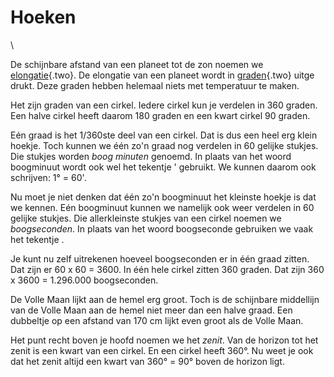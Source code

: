 # Hoeken

\

De schijnbare afstand van een planeet tot de zon noemen we
[elongatie](elongati.html){.two}. De elongatie van een planeet wordt in
[graden](zonnestelsel.html){.two} uitge drukt. Deze graden hebben
helemaal niets met temperatuur te maken.

Het zijn graden van een cirkel. Iedere cirkel kun je verdelen in 360
graden. Een halve cirkel heeft daarom 180 graden en een kwart cirkel 90
graden.

Eén graad is het 1/360ste deel van een cirkel. Dat is dus een heel erg
klein hoekje. Toch kunnen we één zo\'n graad nog verdelen in 60 gelijke
stukjes. Die stukjes worden *boog minuten* genoemd. In plaats van het
woord boogminuut wordt ook wel het tekentje \' gebruikt. We kunnen
daarom ook schrijven: 1° = 60\'.

Nu moet je niet denken dat één zo\'n boogminuut het kleinste hoekje is
dat we kennen. Eén boogminuut kunnen we namelijk ook weer verdelen in 60
gelijke stukjes. Die allerkleinste stukjes van een cirkel noemen we
*boogseconden*. In plaats van het woord boogseconde gebruiken we vaak
het tekentje .

Je kunt nu zelf uitrekenen hoeveel boogseconden er in één graad zitten.
Dat zijn er 60 x 60 = 3600. In één hele cirkel zitten 360 graden. Dat
zijn 360 x 3600 = 1.296.000 boogseconden.

De Volle Maan lijkt aan de hemel erg groot. Toch is de schijnbare
middellijn van de Volle Maan aan de hemel niet meer dan een halve graad.
Een dubbeltje op een afstand van 170 cm lijkt even groot als de Volle
Maan.

Het punt recht boven je hoofd noemen we het *zenit*. Van de horizon tot
het zenit is een kwart van een cirkel. En een cirkel heeft 360°. Nu weet
je ook dat het zenit altijd een kwart van 360° = 90° boven de horizon
ligt.

